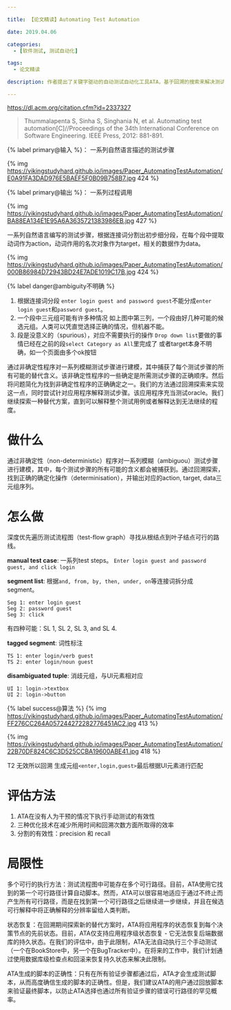 ```yaml
---

title: 【论文精读】Automating Test Automation

date: 2019.04.06

categories: 
  - [软件测试, 测试自动化]

tags: 
  - 论文精读

description: 作者提出了关键字驱动的自动测试自动化工具ATA，基于回溯的搜索来解决测试人员指令中固有的含糊之处，可以根据自然语言编写的测试用例，生成可自动编译的形式

---
```


https://dl.acm.org/citation.cfm?id=2337327

> Thummalapenta S, Sinha S, Singhania N, et al. Automating test automation[C]//Proceedings of the 34th International Conference on Software Engineering. IEEE Press, 2012: 881-891.

{% label primary@输入 %}： 一系列自然语言描述的测试步骤


{% img https://vikingstudyhard.github.io/images/Paper_AutomatingTestAutomation/E0A91FA3DAD976E5BAEF5F0B09B758B7.jpg 424 %}

{% label primary@输出 %}： 一系列过程调用

{% img https://vikingstudyhard.github.io/images/Paper_AutomatingTestAutomation/BA88EA134E1E95A6A3635721383986EB.jpg 427 %} 

一系列自然语言编写的测试步骤，根据连接词分割出初步细分段，在每个段中提取动词作为action，动词作用的名次对象作为target，相关的数据作为data。

{% img https://vikingstudyhard.github.io/images/Paper_AutomatingTestAutomation/000B86984D72943BD24E7ADE1019C17B.jpg 424 %} 


{% label danger@ambiguity不明确 %}

1. 根据连接词分段
`enter login guest and password guest`不能分成`enter login guest`和`password guest`。
2. 一个段中三元组可能有许多种情况
如上图中第三列，一个段由好几种可能的候选元组。人类可以凭直觉选择正确的情况，但机器不能。
3. 段是没意义的（spurious），对应不需要执行的操作
`Drop down list`要做的事情已经在之前的段`select Category as All`里完成了
或者target本身不明确，如一个页面由多个ok按钮

通过非确定性程序对一系列模糊测试步骤进行建模，其中捕获了每个测试步骤的所有可能的替代含义。该非确定性程序的一些确定是所需测试步骤的正确顺序。然后将问题简化为找到非确定性程序的正确确定之一。我们的方法通过回溯探索来实现这一点，同时尝试针对应用程序解释测试步骤。该应用程序充当测试oracle。我们继续探索一种替代方案，直到可以解释整个测试用例或者解释达到无法继续的程度。

# 做什么
通过非确定性（non-deterministic）程序对一系列模糊（ambiguou）测试步骤进行建模，其中，每个测试步骤的所有可能的含义都会被捕获到。通过回溯探索，找到正确的确定化操作（determinisation），并输出对应的action, target, data三元组序列。
# 怎么做

深度优先遍历测试流程图（test-flow graph）寻找从根结点到叶子结点可行的路线。


**manual test case**: 一系列test steps。
`Enter login guest and password guest, and click login`

**segment list**: 根据`and, from, by, then, under, on`等连接词拆分成segment。
```
Seg 1: enter login guest
Seg 2: password guest
Seg 3: click
```
有四种可能：SL 1, SL 2, SL 3, and SL 4.

**tagged segment**: 词性标注
```
TS 1: enter login/verb guest
TS 2: enter login/noun guest
```

**disambiguated tuple**: 消歧元组，与UI元素相对应
```
UI 1: login->textbox
UI 2: login->button
```

{% label success@算法 %}
{% img https://vikingstudyhard.github.io/images/Paper_AutomatingTestAutomation/FF276CC264A057244272282776451AC2.jpg 413 %}

{% img https://vikingstudyhard.github.io/images/Paper_AutomatingTestAutomation/22B70DF824C6C3D525CCBA19600ABE41.jpg 418 %}

T2 无效所以回溯
生成元组`<enter,login,guest>`最后根据UI元素进行匹配

# 评估方法
1. ATA在没有人为干预的情况下执行手动测试的有效性
2. 三种优化技术在减少所用时间和回溯次数方面所取得的效率
3. 分割的有效性：precision 和 recall


# 局限性
多个可行的执行方法：测试流程图中可能存在多个可行路径。目前，ATA使用它找到的第一个可行路径计算自动脚本。然而，ATA可以很容易地适应于通过不终止而产生所有可行路径，而是在找到第一个可行路径之后继续进一步继续，并且在候选可行解释中将正确解释的分辨率留给人类判断。

状态恢复：在回溯期间探索新的替代方案时，ATA将应用程序的状态恢复到每个决策节点的先前状态。目前，ATA仅支持应用程序级状态恢复 - 它无法恢复后端数据库的持久状态。在我们的评估中，由于此限制，ATA无法自动执行三个手动测试（一个在BookStore中，另一个在BugTracker中）。在将来的工作中，我们计划通过使用数据库级检查点和回滚来恢复持久状态来解决此限制。

ATA生成的脚本的正确性：只有在所有验证步骤都通过后，ATA才会生成测试脚本，从而高度确信生成的脚本的正确性。但是，我们建议ATA的用户通过回放脚本来验证最终脚本，以防止ATA选择也通过所有验证步骤的错误可行路径的罕见概率。

